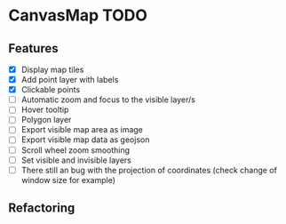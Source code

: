 # CanvasMap TODO

## Features
- [x] Display map tiles
- [x] Add point layer with labels
- [x] Clickable points
- [ ] Automatic zoom and focus to the visible layer/s
- [ ] Hover tooltip
- [ ] Polygon layer
- [ ] Export visible map area as image
- [ ] Export visible map data as geojson
- [ ] Scroll wheel zoom smoothing
- [ ] Set visible and invisible layers
- [ ] There still an bug with the projection of coordinates (check change of window size for example)

## Refactoring
